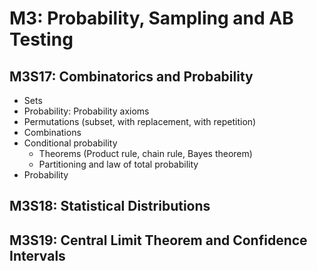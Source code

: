 # M3: Probability, Sampling and AB Testing

## M3S17: Combinatorics and Probability
- Sets
- Probability: Probability axioms
- Permutations (subset, with replacement, with repetition)
- Combinations
- Conditional probability
  - Theorems (Product rule, chain rule, Bayes theorem)
  - Partitioning and law of total probability
- Probability


## M3S18: Statistical Distributions



## M3S19: Central Limit Theorem and Confidence Intervals


